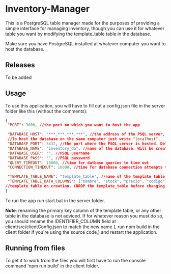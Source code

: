 # Inventory-Manager

This is a PostgreSQL table manager made for the purposes of providing a simple interface for managing inventory, though you can use it for whatever table you want by modifying the template_table table in the database.

Make sure you have PostgreSQL installed at whatever computer you want to host the database.

## Releases

To be added

## Usage

To use this application, you will have to fill out a config.json file in the server folder like this (without the comments):

```json
{
 "PORT": 3000, //the port on which you want to host the app

 "DATABASE_HOST": "***.***.***.***", //the address of the PSQL server, can be global or local.
 //To host the database on the same computer just write "localhost".
 "DATABASE_PORT": 5432, //the port where the PSQL server is hosted. Default is 5432
 "DATABASE_NAME": "inventory_db", //name of the database. Will be created if not found
 "DATABASE_USER": "", //PSQL username
 "DATABASE_PASS": "", //PSQL password 
 "QUERY_TIMEOUT": 10000, //time for datbase queries to time out
 "CONNECTION_TIMEOUT": 10000, //time for database connection attempts to time out

 "TEMPLATE_TABLE_NAME": "template_table", //name of the template table
 "TEMPLATE_TABLE_DATA_COLUMNS": ["nombre", "stock", "precio", "codigo"] //columns for the
//template table on creation. (DROP the template_table before changing this)
}
```

To run the app run start.bat in the server folder.

**Note**: renaming the primary key column of the template table, or any other table in the database is not adviced. If for whatever reason you must do so, you should rename the IDENTIFIER_COLUMN field at client/src/clientConfig.json to match the new name (, run npm build in the client folder if you're using the source code,) and restart the application.

## Running from files

To get it to work from the files you will first have to run the console command 'npm run build' in the client folder.
